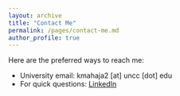 ```yaml
---
layout: archive
title: "Contact Me"
permalink: /pages/contact-me.md
author_profile: true
---
```


Here are the preferred ways to reach me:

- University email: kmahaja2 [at] uncc [dot] edu
- For quick questions: [LinkedIn](https://www.linkedin.com/in/khyati-mahajan)